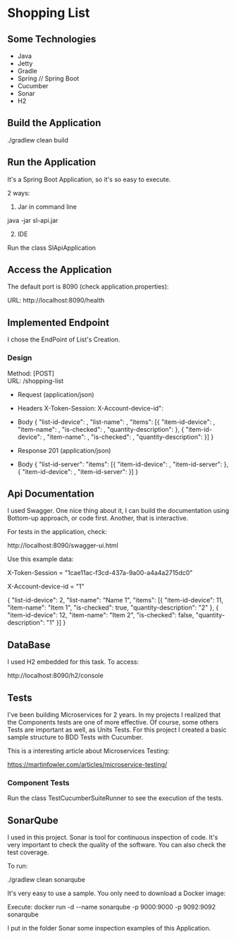 # Shopping List

## Some Technologies

* Java
* Jetty
* Gradle
* Spring // Spring Boot
* Cucumber
* Sonar
* H2

## Build the Application

./gradlew clean build

## Run the Application

It's a Spring Boot Application, so it's so easy to execute.

2 ways:

1. Jar in command line

java -jar sl-api.jar

2. IDE

Run the class SlApiApplication

## Access the Application

The default port is 8090 (check application.properties):
 
URL: http://localhost:8090/health

## Implemented Endpoint

I chose the EndPoint of List's Creation.

### Design
Method: [POST]  
URL: /shopping-list

+ Request (application/json)

+ Headers
X-Token-Session: <STRING>
X-Account-device-id": <LONG>

+ Body
{
"list-id-device": <LONG>,
"list-name": <STRING>,
"items": [{
    "item-id-device": <LONG>,
    "item-name": <STRING>,
    "is-checked": <BOOLEAN>,
    "quantity-description": <STRING>
    }, {
    "item-id-device": <LONG>,
    "item-name": <STRING>,
    "is-checked": <BOOLEAN>,
    "quantity-description": <STRING>
}]
}

+ Response 201 (application/json)
+ Body
{
"list-id-server": <LONG>
"items": [{
    "item-id-device": <LONG>,
    "item-id-server": <LONG>
    }, {
    "item-id-device": <LONG>,
    "item-id-server": <LONG>
}]
}


## Api Documentation

I used Swagger. One nice thing about it, I can build the documentation using Bottom-up approach, or code first. Another, that is interactive.

For tests in the application, check:

http://localhost:8090/swagger-ui.html

Use this example data:

X-Token-Session = "1cae11ac-f3cd-437a-9a00-a4a4a2715dc0"

X-Account-device-id = "1"

{
  "list-id-device": 2,
  "list-name": "Name 1",
  "items": [{
	"item-id-device": 11,
	"item-name": "Item 1",
	"is-checked": true,
	"quantity-description": "2"
   }, {
	"item-id-device": 12,
	"item-name": "Item 2",
	"is-checked": false,
	"quantity-description": "1"
   }]
}

## DataBase

I used H2 embedded for this task. To access:

http://localhost:8090/h2/console


## Tests

I've been building Microservices for 2 years. In my projects I realized that the Components tests are one of more effective. Of course, some others Tests are important as well, as Units Tests. For this project I created a basic sample structure to BDD Tests with Cucumber.

This is a interesting article about Microservices Testing:

https://martinfowler.com/articles/microservice-testing/

### Component Tests

Run the class TestCucumberSuiteRunner to see the execution of the tests.

## SonarQube

I used in this project. Sonar is tool for continuous inspection of code. It's very important to check the quality of the software. You can also check the test coverage.
 
To run:

./gradlew clean sonarqube

It's very easy to use a sample. You only need to download a Docker image:

Execute: docker run -d --name sonarqube -p 9000:9000 -p 9092:9092 sonarqube

I put in the folder Sonar some inspection examples of this Application.